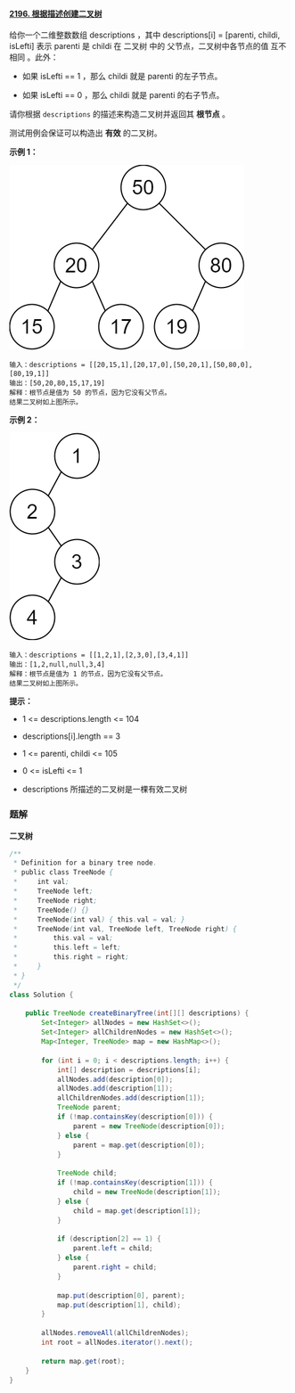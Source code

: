 #### [2196. 根据描述创建二叉树](https://leetcode-cn.com/problems/create-binary-tree-from-descriptions/)

给你一个二维整数数组 descriptions ，其中 descriptions[i] = [parenti, childi, isLefti] 表示 parenti 是 childi 在 二叉树 中的 父节点，二叉树中各节点的值 互不相同 。此外：

* 如果 isLefti == 1 ，那么 childi 就是 parenti 的左子节点。

* 如果 isLefti == 0 ，那么 childi 就是 parenti 的右子节点。

请你根据 `descriptions` 的描述来构造二叉树并返回其 **根节点** 。

测试用例会保证可以构造出 **有效** 的二叉树。

**示例 1：**

![](./images/根据描述创建二叉树/1.jpg)

```shell
输入：descriptions = [[20,15,1],[20,17,0],[50,20,1],[50,80,0],[80,19,1]]
输出：[50,20,80,15,17,19]
解释：根节点是值为 50 的节点，因为它没有父节点。
结果二叉树如上图所示。
```

**示例 2：**

![](./images/根据描述创建二叉树/2.jpg)

```shell
输入：descriptions = [[1,2,1],[2,3,0],[3,4,1]]
输出：[1,2,null,null,3,4]
解释：根节点是值为 1 的节点，因为它没有父节点。 
结果二叉树如上图所示。 
```

**提示：**

* 1 <= descriptions.length <= 104

* descriptions[i].length == 3

* 1 <= parenti, childi <= 105

* 0 <= isLefti <= 1

* descriptions 所描述的二叉树是一棵有效二叉树

### 题解

**二叉树**

```java
/**
 * Definition for a binary tree node.
 * public class TreeNode {
 *     int val;
 *     TreeNode left;
 *     TreeNode right;
 *     TreeNode() {}
 *     TreeNode(int val) { this.val = val; }
 *     TreeNode(int val, TreeNode left, TreeNode right) {
 *         this.val = val;
 *         this.left = left;
 *         this.right = right;
 *     }
 * }
 */
class Solution {

    public TreeNode createBinaryTree(int[][] descriptions) {
        Set<Integer> allNodes = new HashSet<>();
        Set<Integer> allChildrenNodes = new HashSet<>();
        Map<Integer, TreeNode> map = new HashMap<>();

        for (int i = 0; i < descriptions.length; i++) {
            int[] description = descriptions[i];
            allNodes.add(description[0]);
            allNodes.add(description[1]);
            allChildrenNodes.add(description[1]);
            TreeNode parent;
            if (!map.containsKey(description[0])) {
                parent = new TreeNode(description[0]);
            } else {
                parent = map.get(description[0]);
            }

            TreeNode child;
            if (!map.containsKey(description[1])) {
                child = new TreeNode(description[1]);
            } else {
                child = map.get(description[1]);
            }

            if (description[2] == 1) {
                parent.left = child;
            } else {
                parent.right = child;
            }

            map.put(description[0], parent);
            map.put(description[1], child);
        }

        allNodes.removeAll(allChildrenNodes);
        int root = allNodes.iterator().next();

        return map.get(root);
    }
}
```
